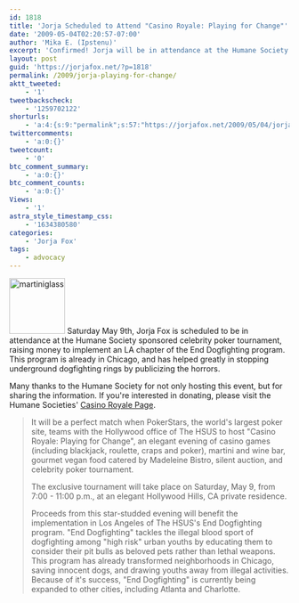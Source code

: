 ```yaml
---
id: 1818
title: 'Jorja Scheduled to Attend "Casino Royale: Playing for Change"'
date: '2009-05-04T02:20:57-07:00'
author: 'Mika E. (Ipstenu)'
excerpt: 'Confirmed! Jorja will be in attendance at the Humane Society sponsored celebrity poker tournament, raising money to implement an LA chapter of the  End Dogfighting program.'
layout: post
guid: 'https://jorjafox.net/?p=1818'
permalink: /2009/jorja-playing-for-change/
aktt_tweeted:
    - '1'
tweetbackscheck:
    - '1259702122'
shorturls:
    - 'a:4:{s:9:"permalink";s:57:"https://jorjafox.net/2009/05/04/jorja-playing-for-change/";s:7:"tinyurl";s:25:"http://tinyurl.com/cywgvj";s:4:"isgd";s:18:"http://is.gd/53226";s:5:"bitly";s:20:"http://bit.ly/4qfe4z";}'
twittercomments:
    - 'a:0:{}'
tweetcount:
    - '0'
btc_comment_summary:
    - 'a:0:{}'
btc_comment_counts:
    - 'a:0:{}'
Views:
    - '1'
astra_style_timestamp_css:
    - '1634380580'
categories:
    - 'Jorja Fox'
tags:
    - advocacy
---
```


<a href="//static.jorjafox.net/wordpress/2009/05/martiniglass.jpg"><img src="//static.jorjafox.net/wordpress/2009/05/martiniglass-100x100.jpg" alt="martiniglass" title="martiniglass" width="100" height="100" class="alignleft size-thumbnail wp-image-1819" /></a> Saturday May 9th, Jorja Fox is scheduled to be in attendance at the Humane Society sponsored celebrity poker tournament, raising money to implement an LA chapter of the  End Dogfighting program.  This program is already in Chicago, and has helped greatly in stopping underground dogfighting rings by publicizing the horrors.

Many thanks to the Humane Society for not only hosting this event, but for sharing the information. If you're interested in donating, please visit the Humane Societies' <a href="http://humanesociety.org/casinoroyale">Casino Royale Page</a>.

<blockquote>It will be a perfect match when PokerStars, the world's largest poker site, teams with the Hollywood office of The HSUS to host "Casino Royale: Playing for Change", an elegant evening of casino games (including blackjack, roulette, craps and poker), martini and wine bar, gourmet vegan food catered by Madeleine Bistro, silent auction, and celebrity poker tournament.

The exclusive tournament will take place on Saturday, May 9, from 7:00 - 11:00 p.m., at an elegant Hollywood Hills, CA private residence.

Proceeds from this star-studded evening will benefit the implementation in Los Angeles of The HSUS's End Dogfighting program.  "End Dogfighting" tackles the illegal blood sport of dogfighting among "high risk" urban youths by educating them to consider their pit bulls as beloved pets rather than lethal weapons.  This program has already transformed neighborhoods in Chicago, saving innocent dogs, and drawing youths away from illegal activities.  Because of it's success, "End Dogfighting" is currently being expanded to other cities, including Atlanta and Charlotte.</blockquote>

